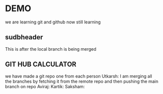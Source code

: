 # DEMO 

we are learning git and github
now still learning 

## sudbheader 

This is after the local branch is being merged

## GIT HUB CALCULATOR
we have made a git repo one from each person 
Utkarsh: I am merging all the branches by fetching it from the remote repo and then pushing the main branch on repo
Aviraj: 
Kartik:
Saksham: 